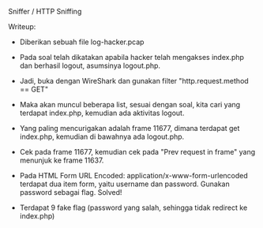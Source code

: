 Sniffer / HTTP Sniffing

Writeup:

- Diberikan sebuah file log-hacker.pcap

- Pada soal telah dikatakan apabila hacker telah mengakses index.php dan berhasil logout, asumsinya logout.php.

- Jadi, buka dengan WireShark dan gunakan filter "http.request.method == GET"

- Maka akan muncul beberapa list, sesuai dengan soal, kita cari yang terdapat index.php, kemudian ada aktivitas logout.

- Yang paling mencurigakan adalah frame 11677, dimana terdapat get index.php, kemudian di bawahnya ada logout.php.

- Cek pada frame 11677, kemudian cek pada "Prev request in frame" yang menunjuk ke frame 11637.

- Pada HTML Form URL Encoded: application/x-www-form-urlencoded terdapat dua item form, yaitu username dan password. Gunakan password sebagai flag. Solved!

- Terdapat 9 fake flag (password yang salah, sehingga tidak redirect ke index.php)
